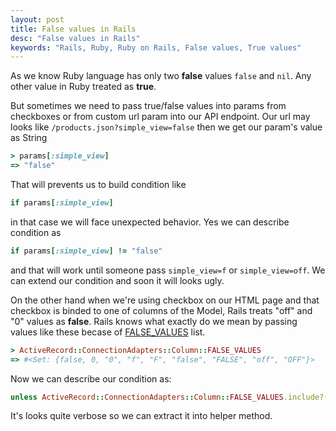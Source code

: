 ```yaml
---
layout: post
title: False values in Rails
desc: "False values in Rails"
keywords: "Rails, Ruby, Ruby on Rails, False values, True values"
---
```


As we know Ruby language has only two **false** values `false` and `nil`.
Any other value in Ruby treated as **true**.

But sometimes we need to pass true/false values into params from checkboxes or
from custom url param into our API endpoint.
Our url may looks like `/products.json?simple_view=false` then we get our param's value as String

``` ruby
> params[:simple_view]
=> "false"
```

That will prevents us to build condition like
``` ruby
if params[:simple_view]
```
in that case we will face unexpected behavior. Yes we can describe condition as
``` ruby
if params[:simple_view] != "false"
```

and that will work until someone pass `simple_view=f` or `simple_view=off`.
We can extend our condition and soon it will looks ugly.

On the other hand when we're using checkbox on our HTML page and that checkbox is binded to one of columns of the Model,
Rails treats "off" and "0" values as **false**.
Rails knows what exactly do we mean by passing values like these becase of [FALSE_VALUES](https://github.com/rails/rails/blob/55320fa9eb73498e55475d187787c135613441ab/activerecord/lib/active_record/connection_adapters/column.rb#L8) list.

``` ruby
> ActiveRecord::ConnectionAdapters::Column::FALSE_VALUES
=> #<Set: {false, 0, "0", "f", "F", "false", "FALSE", "off", "OFF"}>
```

Now we can describe our condition as:

``` ruby
unless ActiveRecord::ConnectionAdapters::Column::FALSE_VALUES.include?(params[:simple_view])
```

It's looks quite verbose so we can extract it into helper method.

